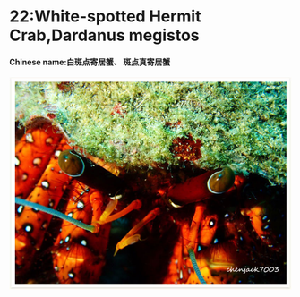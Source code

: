 # 22:White-spotted Hermit Crab,Dardanus megistos

#### Chinese name:白斑点寄居蟹、 斑点真寄居蟹

![](../../.gitbook/assets/white-spotted-hermit-crab.jpg)

